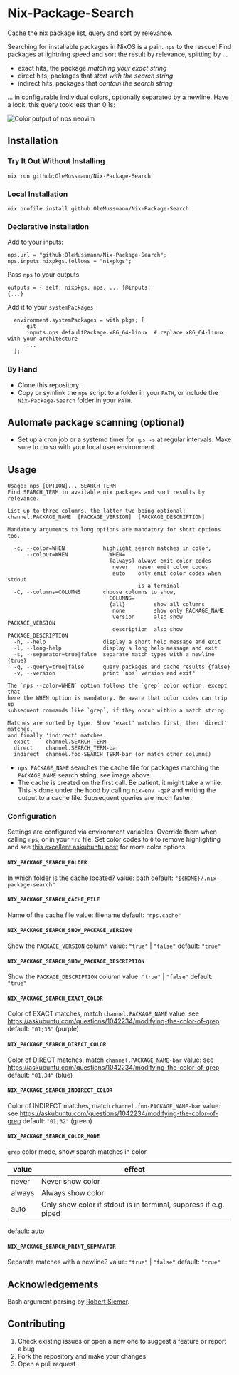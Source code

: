 # Nix-Package-Search
Cache the nix package list, query and sort by relevance.

Searching for installable packages in NixOS is a pain. `nps` to the rescue! Find packages at lightning speed and sort the result by relevance, splitting by ...

- exact hits, the package _matching your exact string_
- direct hits, packages that _start with the search string_
- indirect hits, packages that _contain the search string_

... in configurable individual colors, optionally separated by a newline. Have a look, this query took less than 0.1s:

![Color output of nps neovim](https://i.imgur.com/XpSo8qW.png "nps neovim")

## Installation
### Try It Out Without Installing
    nix run github:OleMussmann/Nix-Package-Search

### Local Installation
    nix profile install github:OleMussmann/Nix-Package-Search

### Declarative Installation
Add to your inputs:

    nps.url = "github:OleMussmann/Nix-Package-Search";
    nps.inputs.nixpkgs.follows = "nixpkgs";

Pass `nps` to your outputs

    outputs = { self, nixpkgs, nps, ... }@inputs:
    {...}

Add it to your `systemPackages`

      environment.systemPackages = with pkgs; [
          git
          inputs.nps.defaultPackage.x86_64-linux  # replace x86_64-linux with your architecture
          ...
      ];

### By Hand
- Clone this repository.
- Copy or symlink the `nps` script to a folder in your `PATH`, or include the `Nix-Package-Search` folder in your `PATH`.

## Automate package scanning (optional)
- Set up a cron job or a systemd timer for `nps -s` at regular intervals. Make sure to do so with your local user environment.

## Usage
    Usage: nps [OPTION]... SEARCH_TERM
    Find SEARCH_TERM in available nix packages and sort results by relevance.

    List up to three columns, the latter two being optional:
    channel.PACKAGE_NAME  [PACKAGE_VERSION]  [PACKAGE_DESCRIPTION]

    Mandatory arguments to long options are mandatory for short options too.

      -c, --color=WHEN            highlight search matches in color,
          --colour=WHEN             WHEN=
                                    {always} always emit color codes
                                     never   never emit color codes
                                     auto    only emit color codes when stdout
                                             is a terminal
      -C, --columns=COLUMNS       choose columns to show,
                                    COLUMNS=
                                    {all}         show all columns
                                     none         show only PACKAGE_NAME
                                     version      also show PACKAGE_VERSION
                                     description  also show PACKAGE_DESCRIPTION
      -h, --help                  display a short help message and exit
      -l, --long-help             display a long help message and exit
      -s, --separator=true|false  separate match types with a newline {true}
      -q, --query=true|false      query packages and cache results {false}
      -v, --version               print `nps` version and exit"

    The `nps --color=WHEN` option follows the `grep` color option, except that
    here the WHEN option is mandatory. Be aware that color codes can trip up
    subsequent commands like `grep`, if they occur within a match string.

    Matches are sorted by type. Show 'exact' matches first, then 'direct' matches,
    and finally 'indirect' matches.
      exact     channel.SEARCH_TERM
      direct    channel.SEARCH_TERM-bar
      indirect  channel.foo-SEARCH_TERM-bar (or match other columns)

- `nps PACKAGE_NAME` searches the cache file for packages matching the `PACKAGE_NAME` search string, see image above.
- The cache is created on the first call. Be patient, it might take a while. This is done under the hood by calling `nix-env -qaP` and writing the output to a cache file. Subsequent queries are much faster.

### Configuration

Settings are configured via environment variables. Override them when calling `nps`, or in your `*rc` file. Set color codes to `0` to remove highlighting and see [this excellent askubuntu post](https://askubuntu.com/questions/1042234/modifying-the-color-of-grep) for more color options.

#### `NIX_PACKAGE_SEARCH_FOLDER`
In which folder is the cache located?
value: path
default: `"${HOME}/.nix-package-search"`

#### `NIX_PACKAGE_SEARCH_CACHE_FILE`
Name of the cache file
value: filename
default: `"nps.cache"`

#### `NIX_PACKAGE_SEARCH_SHOW_PACKAGE_VERSION`
Show the `PACKAGE_VERSION` column
value: `"true"` | `"false"`
default: `"true"`

#### `NIX_PACKAGE_SEARCH_SHOW_PACKAGE_DESCRIPTION`
Show the `PACKAGE_DESCRIPTION` column
value: `"true"` | `"false"`
default: `"true"`

#### `NIX_PACKAGE_SEARCH_EXACT_COLOR`
Color of EXACT matches, match `channel.PACKAGE_NAME`
value: see https://askubuntu.com/questions/1042234/modifying-the-color-of-grep
default: `"01;35"` (purple)

#### `NIX_PACKAGE_SEARCH_DIRECT_COLOR`
Color of DIRECT matches, match `channel.PACKAGE_NAME-bar`
value: see https://askubuntu.com/questions/1042234/modifying-the-color-of-grep
default: `"01;34"` (blue)

#### `NIX_PACKAGE_SEARCH_INDIRECT_COLOR`
Color of INDIRECT matches, match `channel.foo-PACKAGE_NAME-bar`
value: see https://askubuntu.com/questions/1042234/modifying-the-color-of-grep
default: `"01;32"` (green)

#### `NIX_PACKAGE_SEARCH_COLOR_MODE`
`grep` color mode, show search matches in color

|value|effect|
|--|--|
| never | Never show color |
| always |  Always show color |
| auto | Only show color if stdout is in terminal, suppress if e.g. piped |

default: auto

#### `NIX_PACKAGE_SEARCH_PRINT_SEPARATOR`
Separate matches with a newline?
value: `"true"` | `"false"`
default: `"true"`

## Acknowledgements
Bash argument parsing by [Robert Siemer](https://stackoverflow.com/a/29754866/996961).

## Contributing

1. Check existing issues or open a new one to suggest a feature or report a bug
1. Fork the repository and make your changes
1. Open a pull request

